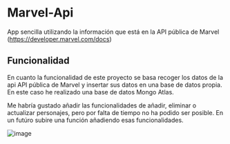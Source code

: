 # Marvel-Api

 App sencilla utilizando la información que está en la API pública de Marvel (https://developer.marvel.com/docs)

## Funcionalidad
 En cuanto la funcionalidad de este proyecto se basa recoger los datos de la api  API pública de Marvel y insertar sus datos en una base de datos propia. En este caso he realizado una base de datos Mongo Atlas.

 Me habría gustado añadir las funcionalidades de añadir, eliminar o actualizar personajes, pero por falta de tiempo no ha podido ser posible. En un futúro subire una función añadiendo esas funcionalidades.
 
![image](https://user-images.githubusercontent.com/71700574/222474445-31d7c15e-3b5b-4fa5-8d8f-4330b6385688.png)
